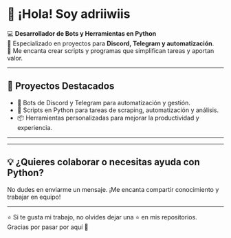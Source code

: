 # 👋 ¡Hola! Soy adriiwiis

💻 **Desarrollador de Bots y Herramientas en Python**  
🤖 Especializado en proyectos para **Discord, Telegram y automatización**.  
🚀 Me encanta crear scripts y programas que simplifican tareas y aportan valor.

---

## 🚀 Proyectos Destacados

- 🤖 Bots de Discord y Telegram para automatización y gestión.  
- 🐍 Scripts en Python para tareas de scraping, automatización y análisis.  
- 📦 Herramientas personalizadas para mejorar la productividad y experiencia.

---



---

## 💡 ¿Quieres colaborar o necesitas ayuda con Python?

No dudes en enviarme un mensaje. ¡Me encanta compartir conocimiento y trabajar en equipo!

---

⭐ Si te gusta mi trabajo, no olvides dejar una ⭐ en mis repositorios.  
Gracias por pasar por aquí 👾  
